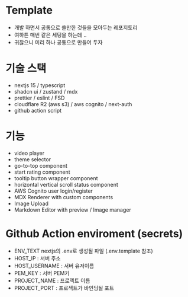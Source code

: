 # Template
-   개발 하면서 공통으로 쓸만한 것들을 모아두는 레포지토리
-   여하튼 매번 같은 세팅을 하는데 ..
-   귀찮으니 미리 하나 공통으로 만들어 두자

# 기술 스택
-   nextjs 15 / typescript
-   shadcn ui / zustand / mdx
-   prettier / eslint / FSD
-   cloudflare R2 (aws s3) / aws cognito / next-auth
-   github action script

# 기능
-   video player
-   theme selector
-   go-to-top component
-   start rating component
-   tooltip button wrapper component
-   horizontal vertical scroll status component
-   AWS Cognito user login/register
-   MDX Renderer with custom components
-   Image Upload
-   Markdown Editor with preview / Image manager

# Github Action enviroment (secrets)
- ENV_TEXT nextjs의 .env로 생성될 파일 (.env.template 참조)
- HOST_IP : 서버 주소
- HOST_USERNAME : 서버 유저이름
- PEM_KEY : 서버 PEM키
- PROJECT_NAME : 프로젝트 이름
- PROJECT_PORT : 프로젝트가 바인딩될 포트
